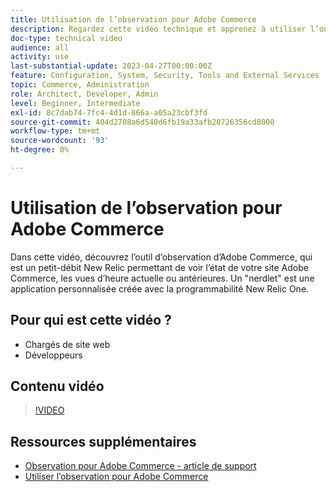 ```yaml
---
title: Utilisation de l’observation pour Adobe Commerce
description: Regardez cette vidéo technique et apprenez à utiliser l’outil d’observation pour Adobe Commerce.
doc-type: technical video
audience: all
activity: use
last-substantial-update: 2023-04-27T00:00:00Z
feature: Configuration, System, Security, Tools and External Services
topic: Commerce, Administration
role: Architect, Developer, Admin
level: Beginner, Intermediate
exl-id: 8c7dab74-7fc4-4d1d-866a-a05a23cbf3fd
source-git-commit: 404d2708a6d540d6fb19a33afb20726356cd8000
workflow-type: tm+mt
source-wordcount: '93'
ht-degree: 0%

---
```


# Utilisation de l’observation pour Adobe Commerce

Dans cette vidéo, découvrez l’outil d’observation d’Adobe Commerce, qui est un petit-débit New Relic permettant de voir l’état de votre site Adobe Commerce, les vues d’heure actuelle ou antérieures. Un &quot;nerdlet&quot; est une application personnalisée créée avec la programmabilité New Relic One.

## Pour qui est cette vidéo ?

- Chargés de site web
- Développeurs

## Contenu vidéo

>[!VIDEO](https://video.tv.adobe.com/v/344444?quality=12&learn=on)

## Ressources supplémentaires

- [Observation pour Adobe Commerce - article de support](https://experienceleague.adobe.com/docs/commerce-knowledge-base/kb/support-tools/observation/observation-adobe-commerce-overview.html?)
- [Utiliser l’observation pour Adobe Commerce](https://experienceleague.adobe.com/docs/commerce-operations/tools/observation-for-adobe-commerce/intro.html)
